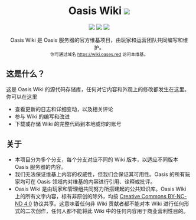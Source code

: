 <h1 align="center">Oasis Wiki <img src="https://img.shields.io/badge/_-v3-009688?style=flat-square"/></h1>
<p align="center"> <img src="https://img.shields.io/badge/基于-VuePress-brightgreen?style=for-the-badge&logo=vue.js"/> <img src="https://img.shields.io/badge/协议-CC_BY--NC--ND_4.0-blue?style=for-the-badge&logo=creativecommons"/> <img src="https://img.shields.io/badge/维护时长-3 年-red?style=for-the-badge"/></p>

<p align="center">Oasis Wiki 是 Oasis 服务器的官方维基项目，由玩家和运营团队共同编写和维护。<br/><sub>你可通过域名 <a href="https://wiki.oases.red" target="_blank">https://wiki.oases.red</a> 访问本维基。</sub></p>

## 这是什么？

这是 Oasis Wiki 的源代码存储库，任何对它内容和外观上的修改都发生在这里。你可以在这里

- 查看更新的日志和详细变动，以及相关评论
- 参与 Wiki 的编写和改进
- 下载或存储 Wiki 的完整代码到本地或你的账号

## 关于

- 本项目分为多个分支，每个分支对应不同的 Wiki 版本，以适应不同版本 Oasis 服务器的内容。
- 我们无法保证维基上内容的权威性，但我们会保证其可用性。Oasis 的所有玩家均可在 Oasis 领域内对维基的内容进行引用、诠释或批评。
- Oasis Wiki 是由玩家和管理组共同努力所搭建起的公共知识库。Oasis Wiki 上的所有文字内容，标有非原创的除外，均按 [Creative Commons BY-NC-ND 4.0](https://creativecommons.org/licenses/by-nc-nd/4.0/) 协议共享。这意味着任何非 Wiki 贡献者都不能对本 Wiki 进行任何形式的二次创作，任何人都不能将此 Wiki 中的任何内容用于商业营利性目的。
